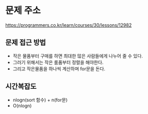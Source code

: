 # 문제 주소
https://programmers.co.kr/learn/courses/30/lessons/12982

## 문제 접근 방법
- 작은 물품부터 구매를 하면 최대한 많은 사람들에게 나누어 줄 수 있다.
- 그러기 위해서는 작은 룸품부터 정렬을 해야한다.
- 그리고 작은물품을 하나씩 계산하며 for문을 돈다.

## 시간복잡도
- nlogn(sort 함수) + n(for문)
- O(nlogn)
